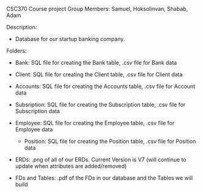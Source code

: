 CSC370 Course project
Group Members: Samuel, Hoksolinvan, Shabab, Adam


Description:
- Database for our startup banking company.


Folders:
- Bank: SQL file for creating the Bank table, .csv file for Bank data
- Client: SQL file for creating the Client table, .csv file for Client data
- Accounts: SQL file for creating the Accounts table, .csv file for Account data
- Subsription: SQL file for creating the Subscription table, .csv file for Subscription data
- Employee: SQL file for creating the Employee table, .csv file for Employee data
  - Position: SQL file for creating the Position table, .csv file for Position data

- ERDs: .png of all of our ERDs. Current Version is V7 (will continue to update when attributes are added/removed)
- FDs and Tables: .pdf of the FDs in our database and the Tables we will build

